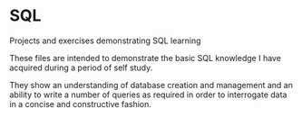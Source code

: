 # SQL
Projects and exercises demonstrating SQL learning

These files are intended to demonstrate the basic SQL knowledge I have acquired during a period of self study.

They show an understanding of database creation and management and an ability to write a number of queries as 
required in order to interrogate data in a concise and constructive fashion.
